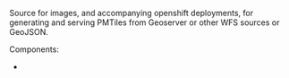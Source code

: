 Source for images, and accompanying openshift deployments, for generating and serving PMTiles from Geoserver or other WFS sources or GeoJSON.


Components: 

- 
